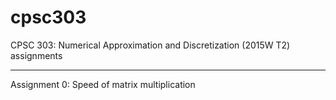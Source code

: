 # cpsc303

CPSC 303: Numerical Approximation and Discretization (2015W T2) assignments

***

Assignment 0: Speed of matrix multiplication
